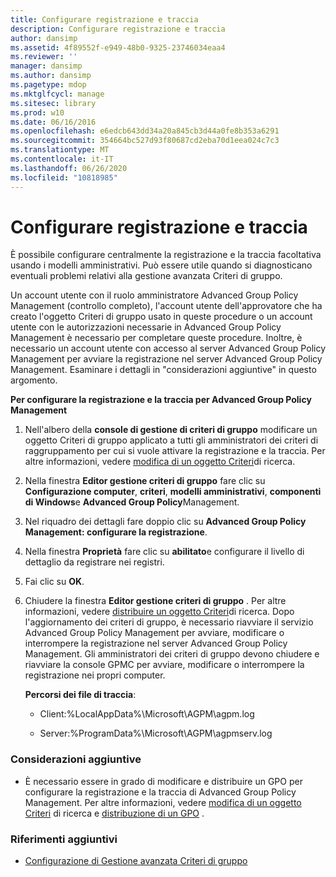 ```yaml
---
title: Configurare registrazione e traccia
description: Configurare registrazione e traccia
author: dansimp
ms.assetid: 4f89552f-e949-48b0-9325-23746034eaa4
ms.reviewer: ''
manager: dansimp
ms.author: dansimp
ms.pagetype: mdop
ms.mktglfcycl: manage
ms.sitesec: library
ms.prod: w10
ms.date: 06/16/2016
ms.openlocfilehash: e6edcb643dd34a20a845cb3d44a0fe8b353a6291
ms.sourcegitcommit: 354664bc527d93f80687cd2eba70d1eea024c7c3
ms.translationtype: MT
ms.contentlocale: it-IT
ms.lasthandoff: 06/26/2020
ms.locfileid: "10818985"
---
```

# Configurare registrazione e traccia


È possibile configurare centralmente la registrazione e la traccia facoltativa usando i modelli amministrativi. Può essere utile quando si diagnosticano eventuali problemi relativi alla gestione avanzata Criteri di gruppo.

Un account utente con il ruolo amministratore Advanced Group Policy Management (controllo completo), l'account utente dell'approvatore che ha creato l'oggetto Criteri di gruppo usato in queste procedure o un account utente con le autorizzazioni necessarie in Advanced Group Policy Management è necessario per completare queste procedure. Inoltre, è necessario un account utente con accesso al server Advanced Group Policy Management per avviare la registrazione nel server Advanced Group Policy Management. Esaminare i dettagli in "considerazioni aggiuntive" in questo argomento.

**Per configurare la registrazione e la traccia per Advanced Group Policy Management**

1.  Nell'albero della **console di gestione di criteri di gruppo** modificare un oggetto Criteri di gruppo applicato a tutti gli amministratori dei criteri di raggruppamento per cui si vuole attivare la registrazione e la traccia. Per altre informazioni, vedere [modifica di un oggetto Criteri](editing-a-gpo-agpm30ops.md)di ricerca.

2.  Nella finestra **Editor gestione criteri di gruppo** fare clic su **Configurazione computer**, **criteri**, **modelli amministrativi**, **componenti di Windows**e **Advanced Group Policy**Management.

3.  Nel riquadro dei dettagli fare doppio clic su **Advanced Group Policy Management: configurare la registrazione**.

4.  Nella finestra **Proprietà** fare clic su **abilitato**e configurare il livello di dettaglio da registrare nei registri.

5.  Fai clic su **OK**.

6.  Chiudere la finestra **Editor gestione criteri di gruppo** . Per altre informazioni, vedere [distribuire un oggetto Criteri](deploy-a-gpo-agpm30ops.md)di ricerca. Dopo l'aggiornamento dei criteri di gruppo, è necessario riavviare il servizio Advanced Group Policy Management per avviare, modificare o interrompere la registrazione nel server Advanced Group Policy Management. Gli amministratori dei criteri di gruppo devono chiudere e riavviare la console GPMC per avviare, modificare o interrompere la registrazione nei propri computer.

    **Percorsi dei file di traccia**:

    -   Client:%LocalAppData%\\Microsoft\\AGPM\\agpm.log

    -   Server:%ProgramData%\\Microsoft\\AGPM\\agpmserv.log

### Considerazioni aggiuntive

-   È necessario essere in grado di modificare e distribuire un GPO per configurare la registrazione e la traccia di Advanced Group Policy Management. Per altre informazioni, vedere [modifica di un oggetto Criteri](editing-a-gpo-agpm30ops.md) di ricerca e [distribuzione di un GPO](deploy-a-gpo-agpm30ops.md) .

### Riferimenti aggiuntivi

-   [Configurazione di Gestione avanzata Criteri di gruppo](configuring-advanced-group-policy-management.md)

 

 





